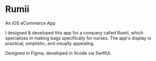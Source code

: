 # Rumii
An iOS eCommerce App

I designed & developed this app for a company called Rumii,
which specializes in making bags specifically for nurses. The
app's display is practical, simplistic, and visually appealing.

Designed in Figma, developed in Xcode via SwiftUI.
